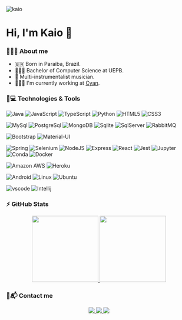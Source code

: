 <p align="left"><img src="https://komarev.com/ghpvc/?username=kaio-giovanni" alt="kaio" /></p>

# Hi, I'm Kaio 👋

<!--
**kaio-giovanni/kaio-giovanni** is a ✨ _special_ ✨ repository because its `README.md` (this file) appears on your GitHub profile.

Here are some ideas to get you started:

- 🔭 I’m currently working on ...
- 🌱 I’m currently learning ...
- 👯 I’m looking to collaborate on ...
- 🤔 I’m looking for help with ...
- 💬 Ask me about ...
- 📫 How to reach me: ...
- 😄 Pronouns: ...
- ⚡ Fun fact: ...
-->

### 🧑🏻‍💻 About me

- 🇧🇷 Born in Paraiba, Brazil.
- 👨🏻‍🎓 Bachelor of Computer Science at UEPB.
- 🎼 Multi-instrumentalist musician.
- 👨🏻‍💻 I'm currently working at [Cyan](https://cyan-agro.com). 


### 🚀💻 Technologies & Tools

![Java](https://img.shields.io/badge/Java-ED8B00?style=for-the-badge&logo=java&logoColor=white)
![JavaScript](https://img.shields.io/badge/JavaScript-323330?style=for-the-badge&logo=javascript&logoColor=F7DF1E)
![TypeScript](https://img.shields.io/badge/TypeScript-007ACC?style=for-the-badge&logo=typescript&logoColor=white)
![Python](https://img.shields.io/badge/Python-3776AB?style=for-the-badge&logo=python&logoColor=white)
![HTML5](https://img.shields.io/badge/HTML5-E34F26?style=for-the-badge&logo=html5&logoColor=white)
![CSS3](https://img.shields.io/badge/CSS3-1572B6?style=for-the-badge&logo=css3&logoColor=white)

![MySql](https://img.shields.io/badge/MySQL-00000F?style=for-the-badge&logo=mysql&logoColor=white)
![PostgreSql](https://img.shields.io/badge/PostgreSQL-316192?style=for-the-badge&logo=postgresql&logoColor=white)
![MongoDB](https://img.shields.io/badge/MongoDB-4EA94B?style=for-the-badge&logo=mongodb&logoColor=white)
![Sqlite](https://img.shields.io/badge/SQLite-07405E?style=for-the-badge&logo=sqlite&logoColor=white)
![SqlServer](https://img.shields.io/badge/Microsoft%20SQL%20Sever-CC2927?style=for-the-badge&logo=microsoft%20sql%20server&logoColor=white)
![RabbitMQ](https://img.shields.io/badge/rabbitmq-%23FF6600.svg?&style=for-the-badge&logo=rabbitmq&logoColor=white)

![Bootstrap](https://img.shields.io/badge/Bootstrap-563D7C?style=for-the-badge&logo=bootstrap&logoColor=white)
![Material-UI](https://img.shields.io/badge/Material--UI-0081CB?style=for-the-badge&logo=material-ui&logoColor=white)


![Spring](https://img.shields.io/badge/Spring-6DB33F?style=for-the-badge&logo=spring&logoColor=white)
![Selenium](https://img.shields.io/badge/Selenium-43B02A?style=for-the-badge&logo=Selenium&logoColor=white)
![NodeJS](https://img.shields.io/badge/Node.js-43853D?style=for-the-badge&logo=node-dot-js&logoColor=white)
![Express](https://img.shields.io/badge/Express.js-000000?style=for-the-badge&logo=express&logoColor=white)
![React](https://img.shields.io/badge/React-20232A?style=for-the-badge&logo=react&logoColor=61DAFB)
![Jest](https://img.shields.io/badge/Jest-C21325?style=for-the-badge&logo=jest&logoColor=white)
![Jupyter](https://img.shields.io/badge/Jupyter-F37626.svg?&style=for-the-badge&logo=Jupyter&logoColor=white)
![Conda](https://img.shields.io/badge/conda-342B029.svg?&style=for-the-badge&logo=anaconda&logoColor=white)
![Docker](https://img.shields.io/badge/Docker-2CA5E0?style=for-the-badge&logo=docker&logoColor=white)

![Amazon AWS](https://img.shields.io/badge/Amazon_AWS-232F3E?style=for-the-badge&logo=amazon-aws&logoColor=white)
![Heroku](https://img.shields.io/badge/Heroku-430098?style=for-the-badge&logo=heroku&logoColor=white)

![Android](https://img.shields.io/badge/Android-3DDC84?style=for-the-badge&logo=android&logoColor=white)
![Linux](https://img.shields.io/badge/Linux-FCC624?style=for-the-badge&logo=linux&logoColor=black)
![Ubuntu](https://img.shields.io/badge/Ubuntu-E95420?style=for-the-badge&logo=ubuntu&logoColor=white)

![vscode](https://img.shields.io/badge/Visual_Studio_Code-0078D4?style=for-the-badge&logo=visual%20studio%20code&logoColor=white)
![Intellij](https://img.shields.io/badge/IntelliJIDEA-000000.svg?style=for-the-badge&logo=intellij-idea&logoColor=white)


### ⚡ GitHub Stats

<p align="center">
  <a href="https://github.com/kaio-giovanni">
    <img height="180em" src="https://github-readme-stats-eight-theta.vercel.app/api/top-langs/?username=kaio-giovanni&layout=compact&langs_count=8&theme=algolia"/>
    <img height="180em" src="https://github-readme-stats-eight-theta.vercel.app/api?username=kaio-giovanni&layout=compact&show_icons=true&theme=algolia&include_all_commits=true&count_private=true"/>
  </a>
</p>

### 💬📬 Contact me

<p align="center">
<a href="https://www.linkedin.com/in/kaio-giovanni/"> <img src="https://img.shields.io/badge/-kaio-29ABF3?style=for-the-badge&logo=Linkedin&logoColor=white"/> </a>
<a href="mailto:kaio.giovanni@gmail.com"> <img src="https://img.shields.io/badge/-kaio-FF0000?style=for-the-badge&logo=Gmail&logoColor=white"/> </a>
<a href="https://discordapp.com/users/711746176243728404"> <img src="https://img.shields.io/badge/-kaio-2A4FF0?style=for-the-badge&logo=Discord&logoColor=white"/> </a>
</p>
